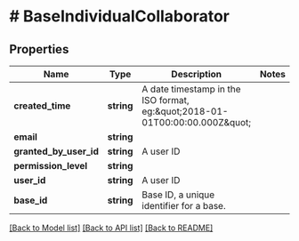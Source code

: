 # # BaseIndividualCollaborator

## Properties

Name | Type | Description | Notes
------------ | ------------- | ------------- | -------------
**created_time** | **string** | A date timestamp in the ISO format, eg:\&quot;2018-01-01T00:00:00.000Z\&quot; |
**email** | **string** |  |
**granted_by_user_id** | **string** | A user ID |
**permission_level** | **string** |  |
**user_id** | **string** | A user ID |
**base_id** | **string** | Base ID, a unique identifier for a base. |

[[Back to Model list]](../../README.md#models) [[Back to API list]](../../README.md#endpoints) [[Back to README]](../../README.md)
